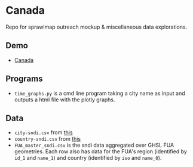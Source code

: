 # Canada

Repo for sprawlmap outreach mockup & miscellaneous data explorations.

## Demo
* [Canada](canada/canada.html)

## Programs
* `time_graphs.py` is a cmd line program taking a city name as input and outputs a html file with the plotly graphs. 

## Data
* `city-sndi.csv` from [this](https://sprawl.research.mcgill.ca/publications/2020-PNAS-sprawl/cities-ranked-pca1.html)
* `country-sndi.csv` from [this](https://sprawl.research.mcgill.ca/publications/2020-PNAS-sprawl/countries-ranked-pca1.html)
* `FUA_master_sndi.csv` is the sndi data aggregated over GHSL FUA geometries. Each row also has data for the FUA's region (identified by `id_1` and `name_1`) and country (identified by `iso` and `name_0`). 

